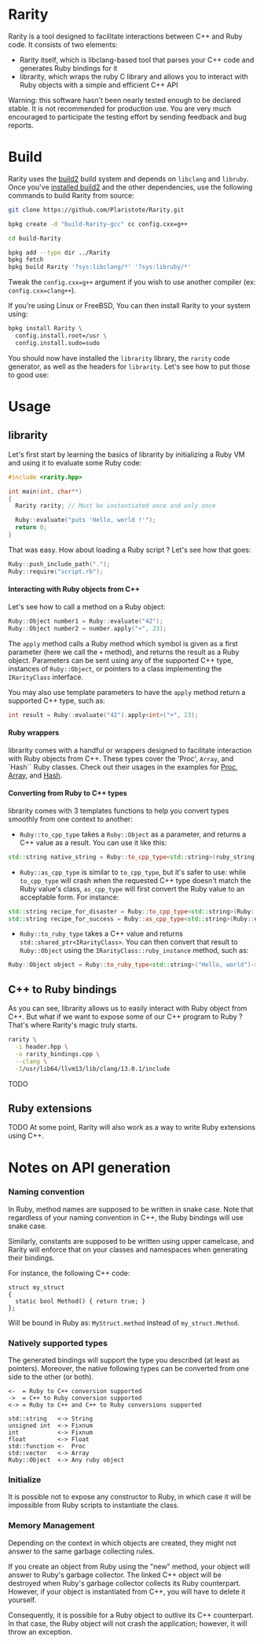 # Rarity

Rarity is a tool designed to facilitate interactions between C++ and Ruby code. It consists of two elements:

- Rarity itself, which is libclang-based tool that parses your C++ code and generates Ruby bindings for it
- librarity, which wraps the ruby C library and allows you to interact with Ruby objects with a simple and efficient C++ API

Warning: this software hasn't been nearly tested enough to be declared stable. It is not recommended for production use.
You are very much encouraged to participate the testing effort by sending feedback and bug reports.

Build
===
Rarity uses the [build2](https://www.build2.org) build system and depends on `libclang` and `libruby`. Once you've
[installed build2](https://www.build2.org/install.xhtml) and the other dependencies, use the following commands to
build Rarity from source:

```sh
git clone https://github.com/Plaristote/Rarity.git

bpkg create -d "build-Rarity-gcc" cc config.cxx=g++

cd build-Rarity

bpkg add --type dir ../Rarity
bpkg fetch
bpkg build Rarity '?sys:libclang/*' '?sys:libruby/*'
```

Tweak the `config.cxx=g++` argument if you wish to use another compiler (ex: `config.cxx=clang++`).

If you're using Linux or FreeBSD, You can then install Rarity to your system using:

```sh
bpkg install Rarity \
  config.install.root=/usr \
  config.install.sudo=sudo
```

You should now have installed the `librarity` library, the `rarity` code generator, as well as the headers for `librarity`. Let's see how to put those to good use:

# Usage
## librarity
Let's first start by learning the basics of librarity by initializing a Ruby VM and using
it to evaluate some Ruby code:

```c++
#include <rarity.hpp>

int main(int, char**)
{
  Rarity rarity; // Must be instantiated once and only once

  Ruby::evaluate("puts 'Hello, world !'");
  return 0;
}
```

That was easy. How about loading a Ruby script ? Let's see how that goes:

```c++
Ruby::push_include_path(".");
Ruby::require("script.rb");
```

#### Interacting with Ruby objects from C++
Let's see how to call a method on a Ruby object:

```c++
Ruby::Object number1 = Ruby::evaluate("42");
Ruby::Object number2 = number.apply("+", 23);
```

The `apply` method calls a Ruby method which symbol is given as a first parameter (here we call the `+` method), and returns the result as a Ruby object. Parameters can be sent using any of the
supported C++ type, instances of `Ruby::Object`, or pointers to a class implementing the `IRarityClass` interface.

You may also use template parameters to have the `apply` method return a supported C++ type, such as:

```c++
int result = Ruby::evaluate("42").apply<int>("+", 23);
```

#### Ruby wrappers
librarity comes with a handful or wrappers designed to facilitate interaction with Ruby objects from C++. These types cover the 'Proc', `Array`, and `Hash`` Ruby classes.
Check out their usages in the examples for [Proc](https://github.com/Plaristote/Rarity/tree/master/examples/05-lambda), [Array](https://github.com/Plaristote/Rarity/tree/master/examples/06-array), and [Hash](https://github.com/Plaristote/Rarity/tree/master/examples/07-hash).

#### Converting from Ruby to C++ types
librarity comes with 3 templates functions to help you convert types smoothly from one context to another:

- `Ruby::to_cpp_type` takes a `Ruby::Object` as a parameter, and returns a C++ value as a result. You can use it like this:
```c++
std::string native_string = Ruby::to_cpp_type<std::string>(ruby_string)
```
- `Ruby::as_cpp_type` is similar to `to_cpp_type`, but it's safer to use: while `to_cpp_type` will crash when the requested C++ type doesn't match the Ruby value's class, `as_cpp_type` will first convert the Ruby value to an acceptable form. For instance:
```c++
std::string recipe_for_disaster = Ruby::to_cpp_type<std::string>(Ruby::evaluate("42")); // won't work
std::string recipe_for_success = Ruby::as_cpp_type<std::string>(Ruby::evaluate("42")); // will work
```
- `Ruby::to_ruby_type` takes a C++ value and returns `std::shared_ptr<IRarityClass>`. You can then convert that result to `Ruby::Object` using the `IRarityClass::ruby_instance` method, such as:
```c++
Ruby::Object object = Ruby::to_ruby_type<std::string>("Hello, world")->ruby_instance()
```

## C++ to Ruby bindings
As you can see, librarity allows us to easily interact with Ruby object from C++. But what if we want to expose some of our C++ program to Ruby ? That's where Rarity's magic truly starts.

```sh
rarity \
  -i header.hpp \
  -o rarity_bindings.cpp \
  --clang \
  -I/usr/lib64/llvm13/lib/clang/13.0.1/include
```

TODO

## Ruby extensions
TODO
At some point, Rarity will also work as a way to write Ruby extensions using C++.

# Notes on API generation
### Naming convention
In Ruby, method names are supposed to be written in snake case. Note that regardless of your naming convention in C++, the Ruby bindings will use snake case.

Similarly, constants are supposed to be written using upper camelcase, and Rarity will enforce that on your classes and namespaces when generating their bindings.

For instance, the following C++ code:
```
struct my_struct
{
  static bool Method() { return true; }
};
```
Will be bound in Ruby as: `MyStruct.method` instead of `my_struct.Method`.

### Natively supported types
The generated bindings will support the type you described (at least as pointers). Moreover, the native following
types can be converted from one side to the other (or both).

    <-  = Ruby to C++ conversion supported
    ->  = C++ to Ruby conversion supported
    <-> = Ruby to C++ and C++ to Ruby conversions supported
    
    std::string   <-> String
    unsigned int  <-> Fixnum
    int           <-> Fixnum
    float         <-> Float
    std::function <-  Proc
    std::vector   <-> Array
    Ruby::Object  <-> Any ruby object

### Initialize
It is possible not to expose any constructor to Ruby, in which case it will be impossible from Ruby scripts to
instantiate the class.

### Memory Management
Depending on the context in which objects are created, they might not answer to the same garbage collecting rules.

If you create an object from Ruby using the "new" method, your object will answer to Ruby's garbage collector. The linked C++
object will be destroyed when Ruby's garbage collector collects its Ruby counterpart. However, if your object is instantiated
from C++, you will have to delete it yourself.

Consequently, it is possible for a Ruby object to outlive its C++ counterpart. In that case, the Ruby object will not crash the
application; however, it will throw an exception.

